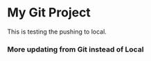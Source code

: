 # My Git Project

This is testing the pushing to local.
### More updating from Git instead of Local
